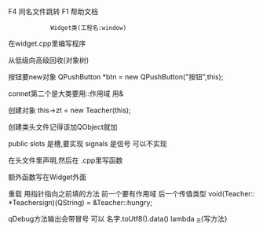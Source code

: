 F4 同名文件跳转
F1 帮助文档





                
				
				Widget类(工程名:window)
				

在widget.cpp里编写程序

从低级向高级回收(对象树)

按钮要new对象  QPushButton *btn = new QPushButton("按钮",this);

connet第二个是大类要用::作用域 用&

创建对象 this->zt = new Teacher(this);


创建类头文件记得该加QObject就加

public slots 是槽,要实现
signals 是信号 可以不实现

在头文件里声明,然后在 .cpp里写函数

额外函数写在Widget外面

重载  用指针指向之前填的方法  前一个要有作用域  后一个传值类型 void(Teacher:: *Teachersign)(QString) = &Teacher::hungry;


qDebug方法输出会带冒号  可以 名字.toUtf8().data()
 lambda   [=](){写方法}


